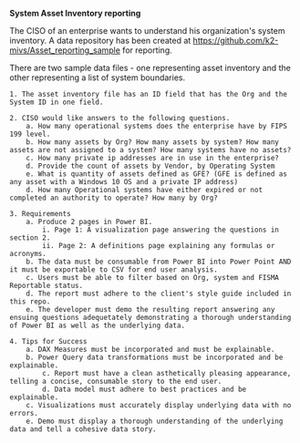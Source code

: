 **System Asset Inventory reporting**

The CISO of an enterprise wants to understand his organization's system inventory.  A data repository has been created at https://github.com/k2-mivs/Asset_reporting_sample for reporting. 

There are two sample data files - one representing asset inventory and the other representing a list of system boundaries.

	1. The asset inventory file has an ID field that has the Org and the System ID in one field. 
 
	2. CISO would like answers to the following questions.
		a. How many operational systems does the enterprise have by FIPS 199 level. 
		b. How many assets by Org? How many assets by system? How many assets are not assigned to a system? How many systems have no assets?
		c. How many private ip addresses are in use in the enterprise?
		d. Provide the count of assets by Vendor, by Operating System 
		e. What is quantity of assets defined as GFE? (GFE is defined as any asset with a Windows 10 OS and a private IP address)
  		d. How many Operational systems have either expired or not completed an authority to operate? How many by Org?
  
	3. Requirements
		a. Produce 2 pages in Power BI. 
			i. Page 1: A visualization page answering the questions in section 2.
			ii. Page 2: A definitions page explaining any formulas or acronyms.
		b. The data must be consumable from Power BI into Power Point AND it must be exportable to CSV for end user analysis.
  		c. Users must be able to filter based on Org, system and FISMA Reportable status. 
		d. The report must adhere to the client's style guide included in this repo.
  		e. The developer must demo the resulting report answering any ensuing questions adequetately demonstrating a thorough understanding of Power BI as well as the underlying data.

	4. Tips for Success
  		a. DAX Measures must be incorporated and must be explainable.
   		b. Power Query data transformations must be incorporated and be explainable.
     		c. Report must have a clean asthetically pleasing appearance, telling a concise, consumable story to the end user.
       		d. Data model must adhere to best practices and be explainable.
	 	c. Visualizations must accurately display underlying data with no errors.
   		e. Demo must display a thorough understanding of the underlying data and tell a cohesive data story.

   

